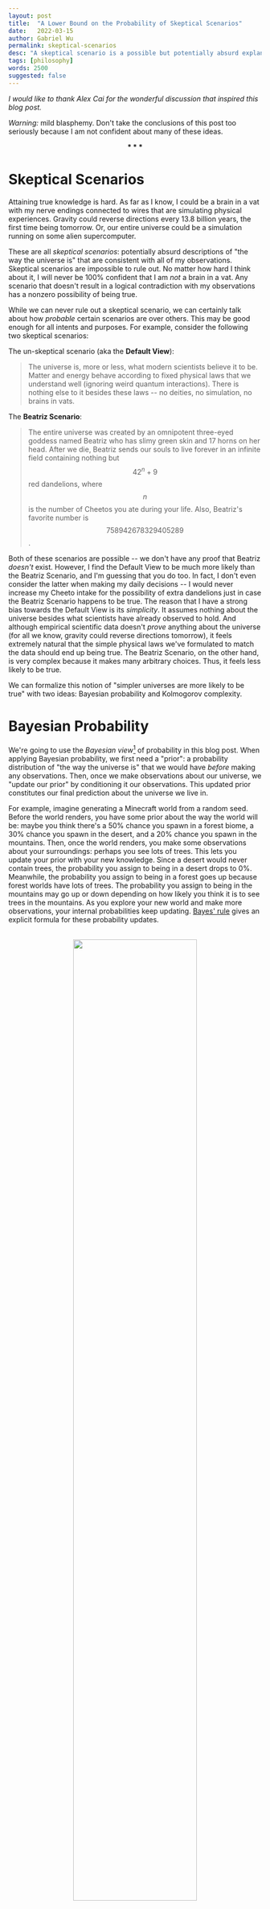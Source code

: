 ```yaml
---
layout: post
title:  "A Lower Bound on the Probability of Skeptical Scenarios"
date:   2022-03-15
author: Gabriel Wu
permalink: skeptical-scenarios
desc: "A skeptical scenario is a possible but potentially absurd explanation of the universe, such as \"after we die we spend eternity in a field of red dandelions\". Here we see that, no matter how contrived a skeptical scenario is, the fact that you were able to think of it gives us a constant lower bound on its probability of being true."
tags: [philosophy]
words: 2500
suggested: false
---
```


*I would like to thank Alex Cai for the wonderful discussion that inspired this blog post.*

*Warning:* mild blasphemy. Don't take the conclusions of this post too seriously because I am not confident about many of these ideas.

<center><b>* * *</b></center>

# Skeptical Scenarios

Attaining true knowledge is hard. As far as I know, I could be a brain in a vat with my nerve endings connected to wires that are simulating physical experiences. Gravity could reverse directions every 13.8 billion years, the first time being tomorrow. Or, our entire universe could be a simulation running on some alien supercomputer.

These are all *skeptical scenarios*: potentially absurd descriptions of "the way the universe is" that are consistent with all of my observations. Skeptical scenarios are impossible to rule out. No matter how hard I think about it, I will never be 100% confident that I am *not* a brain in a vat. Any scenario that doesn't result in a logical contradiction with my observations has a nonzero possibility of being true.

While we can never rule out a skeptical scenario, we can certainly talk about how *probable* certain scenarios are over others. This may be good enough for all intents and purposes. For example, consider the following two skeptical scenarios:

The un-skeptical scenario (aka the **Default View**): 

> The universe is, more or less, what modern scientists believe it to be. Matter and energy behave according to fixed physical laws that we understand well (ignoring weird quantum interactions). There is nothing else to it besides these laws -- no deities, no simulation, no brains in vats.

The **Beatriz Scenario**:

> The entire universe was created by an omnipotent three-eyed goddess named Beatriz who has slimy green skin and 17 horns on her head. After we die, Beatriz sends our souls to live forever in an infinite field containing nothing but $$42^n+9$$ red dandelions, where $$n$$ is the number of Cheetos you ate during your life. Also, Beatriz's favorite number is $$758942678329405289$$.

Both of these scenarios are possible -- we don't have any proof that Beatriz *doesn't* exist. However, I find the Default View to be much more likely than the Beatriz Scenario, and I'm guessing that you do too. In fact, I don't even consider the latter when making my daily decisions -- I would never increase my Cheeto intake for the possibility of extra dandelions just in case the Beatriz Scenario happens to be true. The reason that I have a strong bias towards the Default View is its *simplicity*. It assumes nothing about the universe besides what scientists have already observed to hold. And although empirical scientific data doesn't *prove* anything about the universe (for all we know, gravity could reverse directions tomorrow), it feels extremely natural that the simple physical laws we've formulated to match the data should end up being true. The Beatriz Scenario, on the other hand, is very complex because it makes many arbitrary choices. Thus, it feels less likely to be true.

We can formalize this notion of "simpler universes are more likely to be true" with two ideas: Bayesian probability and Kolmogorov complexity.

# Bayesian Probability

We're going to use the *Bayesian view*[^1] of probability in this blog post. When applying Bayesian probability, we first need a "prior": a probability distribution of "the way the universe is" that we would have *before* making any observations. Then, once we make observations about our universe, we "update our prior" by conditioning it our observations. This updated prior constitutes our final prediction about the universe we live in.

[^1]: Note that there is another framework of understanding probability called the *frequentist view*. However, to my understanding, the frequentist view really only makes sense when discussing events that can be repeatedly observed, such as the outcome of a coin flip. When discussing one-off events such as "the way the universe is", the Bayesian view is much better than the frequentist view at capturing the notion of probability.

For example, imagine generating a Minecraft world from a random seed. Before the world renders, you have some prior about the way the world will be: maybe you think there's a 50% chance you spawn in a forest biome, a 30% chance you spawn in the desert, and a 20% chance you spawn in the mountains. Then, once the world renders, you make some observations about your surroundings: perhaps you see lots of trees. This lets you update your prior with your new knowledge. Since a desert would never contain trees, the probability you assign to being in a desert drops to 0%. Meanwhile, the probability you assign to being in a forest goes up because forest worlds have lots of trees. The probability you assign to being in the mountains may go up or down depending on how likely you think it is to see trees in the mountains. As you explore your new world and make more observations, your internal probabilities keep updating. [Bayes' rule](https://en.wikipedia.org/wiki/Bayes%27_theorem) gives an explicit formula for these probability updates.

<br>

<div style="text-align:center;font-size:14px">
<img src="/assets/skeptical_scenarios/minecraft.png" width="70%"> <br> <br>
<em>Feeling a warm pixelated breeze, you slowly open your eyes to a nascent Minecraft world. You see trees. Time to update those priors.</em>
</div>

<br>

We can use the same idea to reason about our own universe. The tricky part is to come up with a good prior. Imagine yourself as an unborn fetus, still floating around in amniotic fluid. Lacking eyes and ears, you have yet to receive any information about the universe you are destined to enter. *A priori*, what would you expect the universe to be like? Would you believe a universe with multiple conscious beings to be more or less likely than a universe with only one? Would the existence of God be surprising or expected? Would the Default View seem more or less likely than the Beatriz Scenario?

The answer to this question, if it exists, is certainly not obvious. As alluded to in the first section, in this post we'll use a prior based on *simplicity*. This stems from Occam's Razor: the simpler the explanation, the more likely it is. We will create a prior probability distribution that assigns more weight to universes that are simpler to describe.

# Kolmogorov Complexity

To formalize this idea of the "simplicity" of a universe, we turn to [Kolmogorov Complexity](https://en.wikipedia.org/wiki/Kolmogorov_complexity). The Kolmogorov Complexity (KC) of an object is *the length of the shortest computer program that produces the object as output.* For example, the KC of the string **afqb5CAfXzh#Nz5rT3S@f$JR59Jxt@** is much higher than the KC of **aaaaaaaaaaaaaaaaaaaaaaaaaaaaab**. Even though the two strings are the same length, the second one is computable by the short program `print("a"*29+"b")` in Python, while you can't do much better than `print("afqb5CAfXzh#Nz5rT3S@f$JR59Jxt@")` for the first one.

The syntax of the programming language we're working in doesn't really matter -- as long as we have a Turing-complete language like Python or C++, the Kolmogorov Complexity of any object will be the same up to a constant. You can think of KC as measuring the total amount of information stored in an object: its inability to be compressed. A string may be extremely long, but if its structure is very predictable, it will have a low KC because it is not very information-dense. There is a strong connection between KC and information-theoretic entropy.

So what is the KC of our universe? Assuming the Default View, we could hard-code the position of every fundamental particle at every point in time into our program. Think of this as taking a high-resolution video of the universe. This would result in an *extremely* long program. On the other hand, we could save a lot of space by specifying the laws of physics, along with certain initial conditions. The state of the universe over time could then be deterministically computed from the initial conditions and physical laws. This would result in a much shorter computer program.[^2]

[^2]: Eliezer Yudkowsky [goes so far as to say](https://www.lesswrong.com/posts/rELc88PvDkhetQzqx/complexity-and-intelligence) the KC of our universe could be less than 1000 bits. But he's talking about the *entire* universe in all of its quantum branches, not our specific quantum branch. This quantum physics stuff is way above my pay grade so I'm not quite sure what to make of it.

Now we can define a prior over universes! We want to have a distribution in which universes of lower KC are more probable. Let's say that **the prior probability that our universe has a KC of $$n$$ bits is $$2^{-n}$$** (this sums to $$1$$ over all $$n$$), and that **all universes of a given KC are equally likely**. Since there are at most $$2^n$$ potential universes with a KC equal to $$n$$ (there are only $$2^{n}$$ total programs of length $$n$$), we get that the prior probability of any given universe of KC $$n$$ is at least $$2^{-2n}$$. Let's assume that this probability is *exactly* $$2^{-2n}$$ for the sake of simplicity.[^3]

[^3]: This overlooks the possibility that *multiple* programs of length $$n$$ output the same universe. But all of the conclusions in this post still hold if we account for this.

Of course, the choice of $$2^{-n}$$ was arbitrary; we could easily have used any other function $$f(n)$$ such that $$\sum_{n=1}^{\infty} f(n) = 1$$. For most reasonable functions $$f$$ the following conclusions will still hold, so I will use $$2^{-n}$$ to keep the calculations easy.

Remember that we still need to update our prior based on our observations. A universe tessellated with nothing but vegan hot dogs has a low KC, but it has $$0$$ probability of being true because it does not match what we observe. However, given two universes that both conform to our observations (such as the Default View and the Beatriz Scenario), we can discuss their *relative* probabilities by comparing their priors. The Beatriz Scenario probably has a higher KC than the Default View -- after all, a program outputting the Beatriz Scenario has to output our physical universe *in addition to* the information about Beatriz -- so it is less probable.

In fact, since our prior ranges over descriptions of *entire universes* (there's no notion of chance), we can say that, given any hypothetical universe, the probability of making the observations that we did is discrete: either $$0$$ or $$1$$. This simplifies things under Bayes' Rule[^4] by letting us say that the relative probabilities of two skeptical scenarios given our observations are the same as they were in the prior distribution.

<br>

<div style="text-align:center;font-size:14px">
<img src="/assets/skeptical_scenarios/hotdogs.png" width="70%"> <br> <br>
<em>A universe tessellated with nothing but vegan hot dogs.</em>
</div>

<br>

[^4]: In the formula <span>$$P(S \,|\, obs) = \frac{P(obs \,|\, S)P(S)}{P(obs)}$$</span>, this means that <span>$$P(obs \,|\, S)$$</span> is either $$0$$ or $$1$$. So among all $$S$$ that satisfy $$obs$$, their probabilities are multiplied by the constant factor $$\frac{1}{P(obs)}$$, leaving their relative probabilities unchanged.

# A Lower Bound

We can finally state the main conclusion of this blog post. 

> Assuming such a prior, *any* skeptical scenario you can think of, no matter how contrived or absurd, must be *at least* $$2^{-400}$$ as likely as the Default View.

How can this be possible? After all, aren't there be skeptical scenarios of arbitrarily large KC, which gives them arbitrarily low probabilities relative to the Default View?

The answer is the presence of the phrase *"you can think of"*. The fact that you thought of a skeptical scenario gives an *upper bound* on its Kolmogorov Complexity.

*Lemma:* The KC of any skeptical scenario you can think of is at most the KC of the Default View, plus 200 bits.

*Proof of Lemma:* Consider any skeptical scenario $$S$$ that you think of, for example the Beatriz Scenario. There exists the following program that outputs $$S$$. First, start with the code of the shortest program that outputs the Default View (say this requires $$n$$ bits). Modify the code so that, instead of outputting the Default View, it computes and stores the entire history of the Default-View-universe in an intermediate variable. Then, hard-code in a new variable that "points" to yourself at a time in which you are thinking of $$S$$. This variable must specify the exact second in which you were thinking about $$S$$, along with some information that distinguishes you apart from all other thinking beings in the universe at that time. 

How many bits of information does this require? Well, the time stamp can be encoded in a number approximately equal to the number of seconds that have passed since the start of the universe, which is around $$13 \times 10^9 \cdot 365 \cdot 24 \cdot 3600 \approx 4 \times 10^{17}$$. This requires $$60$$ bits of information. Given this point in time, to point to *you, the human being* specifically, we can first point to our Sun, then point to you as a thinking creature in the Sun's planetary system. Scientists believe there could be around [$$10^{24}$$ stars in the universe](https://theconversation.com/how-many-stars-are-there-in-space-165370), so we would need $$80$$ bits of information to single out the Sun. There are only $$\approx 10^{10}$$ humans in our solar system, so we would require another $$35$$ bits of information to point to you. Altogether, this pointer would require $$60 + 80 + 35 = 175$$ bits of information. We can round up to $$200$$ to account for having very sloppy estimates.

Now that we have a pointer consisting of $$200$$ bits, we can simply point to $$S$$ in your brain at the given time and have the program output whatever skeptical scenario you're thinking of, whether it be the Beatriz Scenario or something much more contrived. This program has a length no more than $$n + 200$$. Thus, $$KC(S) \leq KC(\text{Default-View}) + 200$$. $$\blacksquare$$

The final result follows easily from the Lemma. Since both the Default View and $$S$$ conform with our observations, their relative probabilities are the same as their relative probabilities in the prior probability distribution, which must be at most $$2^{-2 \cdot 200} = 2^{-400}$$.

# The Consequences

I'll be the first to admit that $$2^{-400}$$ is an *extremely* tiny number. This means that at a first glance, our lower bound is extremely weak. But when you think about it, $$2^{-400}$$ is quite large compared to how absurdly contrived I *could* make a skeptical scenario. For example, I could modify Beatriz's favorite number to be the gargantuan integer that I get by mashing my fingers over my number pad for an entire hour -- our lower bound shows us that its KC is still at most $$200$$ bits more than the complexity of the default view.

But still, $$2^{-400}$$ is tiny. So at the end of the day, I doubt that this result should affect our everyday actions in any meaningful way. However, I believe that the underlying ideas in this post -- Bayesian priors, Kolmogorov complexity -- are compelling and fundamentally important to epistemics, offering a powerful framework from which we can talk about *the way the universe is*.

¡Gracias por leer!

<br>

***

<br>